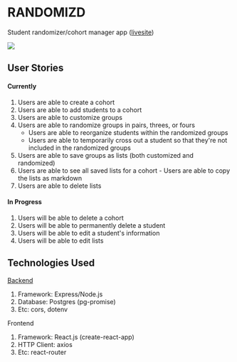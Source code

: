# RANDOMIZD

Student randomizer/cohort manager app ([livesite](https://randomizd.herokuapp.com/))

![](https://i.imgur.com/to9Hylq.png)

## User Stories

#### Currently

  1. Users are able to create a cohort
  1. Users are able to add students to a cohort
  1. Users are able to customize groups
  1. Users are able to randomize groups in pairs, threes, or fours
      - Users are able to reorganize students within the randomized groups
      - Users are able to temporarily cross out a student so that they're not included in the randomized groups
  1. Users are able to save groups as lists (both customized and randomized)
  1. Users are able to see all saved lists for a cohort
    - Users are able to copy the lists as markdown
  1. Users are able to delete lists  

#### In Progress

  1. Users will be able to delete a cohort
  1. Users will be able to permanently delete a student
  1. Users will be able to edit a student's information
  1. Users will be able to edit lists

## Technologies Used

[Backend](https://github.com/jlboba/randomized-api)

  1. Framework: Express/Node.js
  1. Database: Postgres (pg-promise)
  1. Etc: cors, dotenv

Frontend

  1. Framework: React.js (create-react-app)
  1. HTTP Client: axios
  1. Etc: react-router
